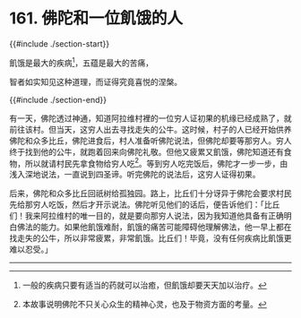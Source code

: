 # 161. 佛陀和一位飢饿的人
{{#include ./section-start}}

飢饿是最大的疾病[^1]，五蕴是最大的苦痛，

智者如实知见这种道理，而证得究竟喜悦的涅槃。

{{#include ./section-end}}

有一天，佛陀透过神通，知道阿拉维村裡的一位穷人证初果的机缘已经成熟了，就前往该村。但当天，这穷人出去寻找走失的公牛。这时候，村子的人已经开始供养佛陀和众多比丘，佛陀进食后，村人准备听佛陀说法，但佛陀却要等那穷人。穷人终于找到他的公牛，就跑着回来向佛陀礼敬。但他又疲累又飢饿，佛陀知道还有食物，所以就请村民先拿食物给穷人吃[^2]。等到穷人吃完饭后，佛陀才一步一步，由浅入深地说法，一直说到四圣谛。听完佛陀的说法后，这穷人证得初果。

后来，佛陀和众多比丘回祇树给孤独园。路上，比丘们十分讶异于佛陀会要求村民先给那穷人吃饭，然后才开示说法。佛陀听见他们的话后，便告诉他们：「比丘们！我来阿拉维村的唯一目的，就是要向那穷人说法，因为我知道他具备有正确明白佛法的能力。如果他飢饿难耐，飢饿的痛苦可能障碍他理解佛法，他一早上都在找走失的公牛，所以非常疲累，非常飢饿。比丘们！毕竟，没有任何疾病比飢饿更难以忍受。」


---



[^1]: 一般的疾病只要有适当的药就可以治癒，但飢饿却要天天加以治疗。

[^2]: 本故事说明佛陀不只关心众生的精神心灵，也及于物资方面的考量。

